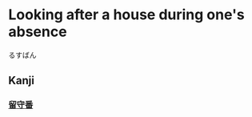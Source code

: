 # Looking after a house during one's absence
るすばん
## Kanji
### [留](../Kanji/kanji-dict/留.md)[守](../Kanji/kanji-dict/守.md)[番](../Kanji/kanji-dict/番.md)